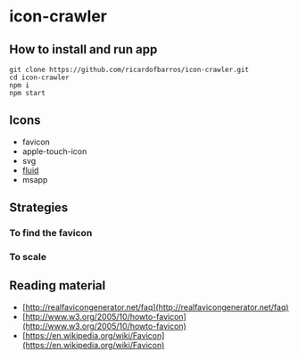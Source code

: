 # icon-crawler

## How to install and run app

```shel
git clone https://github.com/ricardofbarros/icon-crawler.git
cd icon-crawler
npm i
npm start
```

## Icons

- favicon
- apple-touch-icon
- svg
- [fluid](http://fluidapp.com/)
- msapp

## Strategies

### To find the favicon

### To scale

####

## Reading material

- [http://realfavicongenerator.net/faq](http://realfavicongenerator.net/faq)
- [http://www.w3.org/2005/10/howto-favicon](http://www.w3.org/2005/10/howto-favicon)
- [https://en.wikipedia.org/wiki/Favicon](https://en.wikipedia.org/wiki/Favicon)
